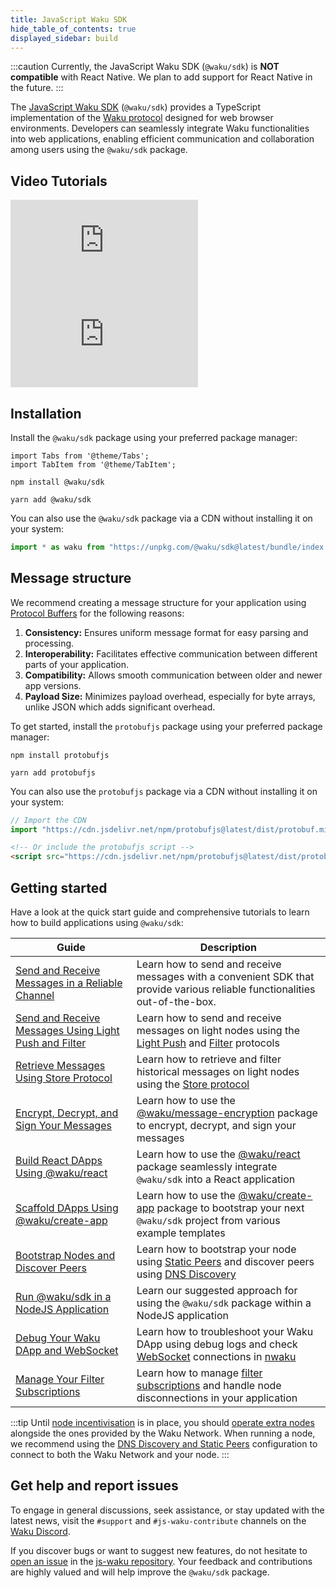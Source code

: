```yaml
---
title: JavaScript Waku SDK
hide_table_of_contents: true
displayed_sidebar: build
---
```


:::caution
Currently, the JavaScript Waku SDK (`@waku/sdk`) is **NOT compatible** with React Native. We plan to add support for React Native in the future.
:::

The [JavaScript Waku SDK](https://github.com/waku-org/js-waku) (`@waku/sdk`) provides a TypeScript implementation of the [Waku protocol](/) designed for web browser environments. Developers can seamlessly integrate Waku functionalities into web applications, enabling efficient communication and collaboration among users using the `@waku/sdk` package.

## Video Tutorials

<div class="video-container">
  <iframe class="yt-video two-items" src="https://www.youtube.com/embed/PYQaXCxUCwA" title="Waku Tutorial 001: Introduction to Waku" frameborder="0" allow="accelerometer; autoplay; clipboard-write; encrypted-media; gyroscope; picture-in-picture; web-share" allowfullscreen></iframe>

<iframe class="yt-video two-items" src="https://www.youtube.com/embed/sfmMcrbiX0c" title="Build a game using Waku Protocol" frameborder="0" allow="accelerometer; autoplay; clipboard-write; encrypted-media; gyroscope; picture-in-picture; web-share" allowfullscreen></iframe>
</div>

## Installation

Install the `@waku/sdk` package using your preferred package manager:

```mdx-code-block
import Tabs from '@theme/Tabs';
import TabItem from '@theme/TabItem';
```

<Tabs groupId="package-manager">
<TabItem value="npm" label="NPM">

```shell
npm install @waku/sdk
```

</TabItem>
<TabItem value="yarn" label="Yarn">

```shell
yarn add @waku/sdk
```

</TabItem>
</Tabs>

You can also use the `@waku/sdk` package via a CDN without installing it on your system:

```js
import * as waku from "https://unpkg.com/@waku/sdk@latest/bundle/index.js";
```

## Message structure

We recommend creating a message structure for your application using [Protocol Buffers](https://protobuf.dev/) for the following reasons:

1. **Consistency:** Ensures uniform message format for easy parsing and processing.
2. **Interoperability:** Facilitates effective communication between different parts of your application.
3. **Compatibility:** Allows smooth communication between older and newer app versions.
4. **Payload Size:** Minimizes payload overhead, especially for byte arrays, unlike JSON which adds significant overhead.

To get started, install the `protobufjs` package using your preferred package manager:

<Tabs groupId="package-manager">
<TabItem value="npm" label="NPM">

```shell
npm install protobufjs
```

</TabItem>
<TabItem value="yarn" label="Yarn">

```shell
yarn add protobufjs
```

</TabItem>
</Tabs>

You can also use the `protobufjs` package via a CDN without installing it on your system:

```js
// Import the CDN
import "https://cdn.jsdelivr.net/npm/protobufjs@latest/dist/protobuf.min.js";
```

```html
<!-- Or include the protobufjs script -->
<script src="https://cdn.jsdelivr.net/npm/protobufjs@latest/dist/protobuf.min.js"></script>
```

## Getting started

Have a look at the quick start guide and comprehensive tutorials to learn how to build applications using `@waku/sdk`:

| Guide                                                                                       | Description                                                                                                                                                                 |
|---------------------------------------------------------------------------------------------|-----------------------------------------------------------------------------------------------------------------------------------------------------------------------------|
| [Send and Receive Messages in a Reliable Channel](/guides/js-waku/reliable-channels)        | Learn how to send and receive messages with a convenient SDK that provide various reliable functionalities out-of-the-box.                                                  |
| [Send and Receive Messages Using Light Push and Filter](/guides/js-waku/light-send-receive) | Learn how to send and receive messages on light nodes using the [Light Push](/learn/concepts/protocols#light-push) and [Filter](/learn/concepts/protocols#filter) protocols |
| [Retrieve Messages Using Store Protocol](/guides/js-waku/store-retrieve-messages)           | Learn how to retrieve and filter historical messages on light nodes using the [Store protocol](/learn/concepts/protocols#store)                                             |
| [Encrypt, Decrypt, and Sign Your Messages](/guides/js-waku/message-encryption)              | Learn how to use the [@waku/message-encryption](https://www.npmjs.com/package/@waku/message-encryption) package to encrypt, decrypt, and sign your messages                 |
| [Build React DApps Using @waku/react](/guides/js-waku/use-waku-react)                       | Learn how to use the [@waku/react](https://www.npmjs.com/package/@waku/react) package seamlessly integrate `@waku/sdk` into a React application                             |
| [Scaffold DApps Using @waku/create-app](/guides/js-waku/use-waku-create-app)                | Learn how to use the [@waku/create-app](https://www.npmjs.com/package/@waku/create-app) package to bootstrap your next `@waku/sdk` project from various example templates   |
| [Bootstrap Nodes and Discover Peers](/guides/js-waku/configure-discovery)                   | Learn how to bootstrap your node using [Static Peers](/learn/concepts/static-peers) and discover peers using [DNS Discovery](/learn/concepts/dns-discovery)                 |
| [Run @waku/sdk in a NodeJS Application](/guides/js-waku/run-waku-nodejs)                    | Learn our suggested approach for using the `@waku/sdk` package within a NodeJS application                                                                                  |
| [Debug Your Waku DApp and WebSocket](/guides/js-waku/debug-waku-dapp)                       | Learn how to troubleshoot your Waku DApp using debug logs and check [WebSocket](/learn/concepts/transports) connections in [nwaku](/guides/nwaku/run-node)                  |
| [Manage Your Filter Subscriptions](/guides/js-waku/manage-filter)                           | Learn how to manage [filter subscriptions](/learn/concepts/protocols#filter) and handle node disconnections in your application                                             |

:::tip
Until [node incentivisation](/learn/research#prevention-of-denial-of-service-dos-and-node-incentivisation) is in place, you should [operate extra nodes](/#run-a-waku-node) alongside the ones provided by the Waku Network. When running a node, we recommend using the [DNS Discovery and Static Peers](/guides/js-waku/configure-discovery#configure-dns-discovery-and-static-peers) configuration to connect to both the Waku Network and your node.
:::

## Get help and report issues

To engage in general discussions, seek assistance, or stay updated with the latest news, visit the `#support` and `#js-waku-contribute` channels on the [Waku Discord](https://discord.waku.org).

If you discover bugs or want to suggest new features, do not hesitate to [open an issue](https://github.com/waku-org/js-waku/issues/new/) in the [js-waku repository](https://github.com/waku-org/js-waku). Your feedback and contributions are highly valued and will help improve the `@waku/sdk` package.
